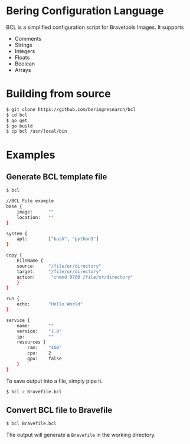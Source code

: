 # Bering Configuration Language

BCL is a simplified configuration script for Bravetools Images. It supports

* Comments
* Strings
* Integers
* Floats
* Boolean
* Arrays

# Building from source

```bash
$ git clone https://github.com/beringresearch/bcl
$ cd bcl
$ go get
$ go build
$ cp bcl /usr/local/bin
```

# Examples

## Generate BCL template file

```bash
$ bcl

//BCL File example
base {
	image: 		""
	location: 	""
}

system {
    apt: 		["bash", "python3"]
}

copy {
	FileName {
	source:		"/file/or/directory"
	target: 	"/file/or/directory"
	action: 	 "chmod 0700 /file/or/directory"
	}
}

run {
	echo: 		"Hello World"
}

service {
	name:		""
	version:	"1.0"
	ip: 		""
	resources {
		ram: 	"4GB"
		cpu: 	2
		gpu:	false
	}
}
```

To save output into a file, simply pipe it.

```bash
$ bcl > Bravefile.bcl
```

## Convert BCL file to Bravefile

``` bash
$ bcl Bravefile.bcl
```

The output will generate a `Bravefile` in the working directory.